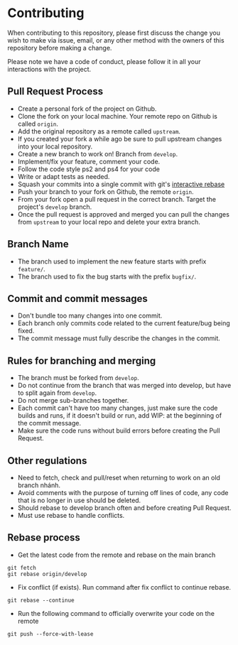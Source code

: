 # Contributing

When contributing to this repository, please first discuss the change you wish to make via issue,
email, or any other method with the owners of this repository before making a change. 

Please note we have a code of conduct, please follow it in all your interactions with the project.

## Pull Request Process

- Create a personal fork of the project on Github.
- Clone the fork on your local machine. Your remote repo on Github is called `origin`.
- Add the original repository as a remote called `upstream`.
- If you created your fork a while ago be sure to pull upstream changes into your local repository.
- Create a new branch to work on! Branch from `develop`.
- Implement/fix your feature, comment your code.
- Follow the code style ps2 and ps4 for your code
- Write or adapt tests as needed.
- Squash your commits into a single commit with git's [interactive rebase](https://help.github.com/articles/interactive-rebase)
- Push your branch to your fork on Github, the remote `origin`.
- From your fork open a pull request in the correct branch. Target the project's `develop` branch.
- Once the pull request is approved and merged you can pull the changes from `upstream` to your local repo and delete
your extra branch.

## Branch Name
- The branch used to implement the new feature starts with prefix `feature/`.
- The branch used to fix the bug starts with the prefix `bugfix/`.

## Commit and commit messages
- Don't bundle too many changes into one commit.
- Each branch only commits code related to the current feature/bug being fixed.
- The commit message must fully describe the changes in the commit.

## Rules for branching and merging
- The branch must be forked from `develop`.
- Do not continue from the branch that was merged into develop, but have to split again from `develop`.
- Do not merge sub-branches together.
- Each commit can't have too many changes, just make sure the code builds and runs, if it doesn't build or run, add WIP: at the beginning of the commit message.
- Make sure the code runs without build errors before creating the Pull Request.

## Other regulations
- Need to fetch, check and pull/reset when returning to work on an old branch nhánh.
- Avoid comments with the purpose of turning off lines of code, any code that is no longer in use should be deleted.
- Should rebase to develop branch often and before creating Pull Request.
- Must use rebase to handle conflicts.

## Rebase process
- Get the latest code from the remote and rebase on the main branch
```
git fetch
git rebase origin/develop
```
- Fix conflict (if exists). Run command after fix conflict to continue rebase.
```
git rebase --continue
```
- Run the following command to officially overwrite your code on the remote
```
git push --force-with-lease
```


